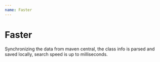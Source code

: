 ```yaml
---
name: Faster
---
```


# Faster

Synchronizing the data from maven central, the class info is parsed and saved locally, search speed is up to milliseconds.

